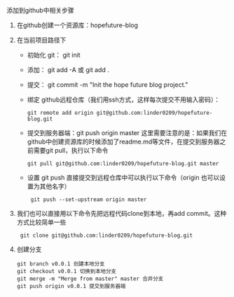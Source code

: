 添加到github中相关步骤

1. 在github创建一个资源库：hopefuture-blog
2. 在当前项目路径下
    - 初始化 git： git init
    - 添加： git add -A 或 git add .
    - 提交： git commit -m "Init the hope future blog project."
    - 绑定 github远程仓库（我们用ssh方式，这样每次提交不用输入密码）：

        ```
        git remote add origin git@github.com:linder0209/hopefuture-blog.git
        ```

    - 提交到服务器端：git push origin master
  这里需要注意的是：如果我们在github中创建资源库的时候添加了readme.md等文件，在提交到服务器之前需要git pull，执行以下命令

        ```
        git pull git@github.com:linder0209/hopefuture-blog.git master
        ```

    - 设置 git push 直接提交到远程仓库中可以执行以下命令（origin 也可以设置为其他名字）

        ```
         git push --set-upstream origin master
        ```

3. 我们也可以直接用以下命令先把远程代码clone到本地，再add commit。这种方式比较简单一些

    ```
     git clone git@github.com:linder0209/hopefuture-blog.git
    ```

4. 创建分支

     ```
     git branch v0.0.1 创建本地分支
     git checkout v0.0.1 切换到本地分支
     git merge -m "Merge from master" master 合并分支
     git push origin v0.0.1 提交到服务器端
     ```
